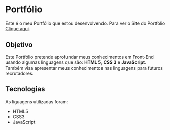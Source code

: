 # Portfólio
 Este é o meu Portfólio que estou desenvolvendo.
 Para ver o Site do Portfólio [Clique aqui](https://guihsp.github.io/Potfolio-site/).
## Objetivo 
Este Portfólio pretende aprofundar meus conhecimentos em Front-End usando algumas linguagens
que são: **HTML 5, CSS 3** e **JavaScript**.
Também visa apresentar meus conhecimentos nas linguagens para futuros recrutadores.
## Tecnologias
As liguagens utilizadas foram:
* HTML5
* CSS3
* JavaScript
